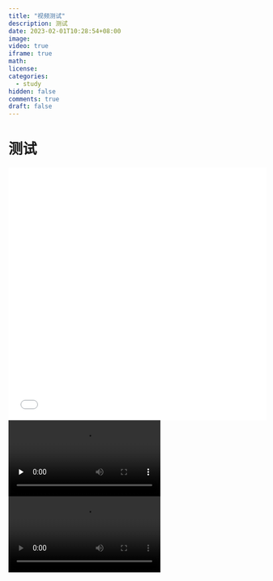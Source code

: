 ```yaml
---
title: "视频测试"
description: 测试
date: 2023-02-01T10:28:54+08:00
image: 
video: true
iframe: true
math: 
license: 
categories:
  - study
hidden: false
comments: true
draft: false
---
```


# 测试

<iframe height=498 width=510 src="../test.mp4" frameborder=0 allowfullscreen></iframe>
</br>
<video id="video" controls="" preload="none">
  <source id="mp4" src="https://www.bilibili.com/video/BV12D4y1H7bh/" type="video/mp4">
</video>

</br>
<video src="https://www.bilibili.com/video/BV12D4y1H7bh/" controls=""></video>
